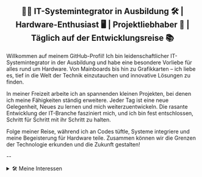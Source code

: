 <h2 align=center>👨‍💻 IT-Systemintegrator in Ausbildung 🛠️ | Hardware-Enthusiast 🖥️ | Projektliebhaber 🚀 | Täglich auf der Entwicklungsreise 📚</h2>

Willkommen auf meinem GitHub-Profil! Ich bin leidenschaftlicher IT-Systemintegrator in der Ausbildung und habe eine besondere Vorliebe für alles rund um Hardware. Von Mainboards bis hin zu Grafikkarten – ich liebe es, tief in die Welt der Technik einzutauchen und innovative Lösungen zu finden.

In meiner Freizeit arbeite ich an spannenden kleinen Projekten, bei denen ich meine Fähigkeiten ständig erweitere. Jeder Tag ist eine neue Gelegenheit, Neues zu lernen und mich weiterzuentwickeln. Die rasante Entwicklung der IT-Branche fasziniert mich, und ich bin fest entschlossen, Schritt für Schritt mit ihr Schritt zu halten.

Folge meiner Reise, während ich an Codes tüftle, Systeme integriere und meine Begeisterung für Hardware teile. Zusammen können wir die Grenzen der Technologie erkunden und die Zukunft gestalten!

--

<details>
<summary>🛠️ Meine Interessen</summary>

    🔧 Fan von Open Source Tools
    🚀 Begeistert von Tools, die das Leben einfacher machen
    🐍 Lerne gerade Python und liebe es damit zu experimentieren
    💻 Tauche gerne tief in die Shell der Serverwelt ein

</details>
